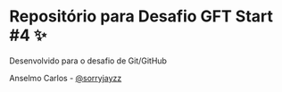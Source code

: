 # Repositório para Desafio GFT Start #4 ✨
Desenvolvido para o desafio de Git/GitHub <p>
Anselmo Carlos - [@sorryjayzz](https://twitter.com/sorryjayzz)





